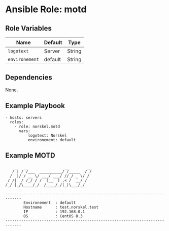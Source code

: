 # Ansible Role: motd


## Role Variables


| Name           | Default  | Type    | 
| -------------- | -------- | ------- |
| `logotext`     | Server   | String  |
| `environement` | default  | String  |

## Dependencies

None.

## Example Playbook

    - hosts: servers
      roles:
        - role: norskel.motd
          vars:
              logotext: Norskel
              environement: default

## Example MOTD
        _   __                __        __
       / | / /___  __________/ /_____  / /
      /  |/ / __ \/ ___/ ___/ //_/ _ \/ /
     / /|  / /_/ / /  (__  ) ,< /  __/ /
    /_/ |_/\____/_/  /____/_/|_|\___/_/

    -----------------------------------------------------------------------------
            Environement  : default
            Hostname      : test.norskel.test
            IP            : 192.168.0.1
            OS            : CentOS 8.3
    -----------------------------------------------------------------------------

